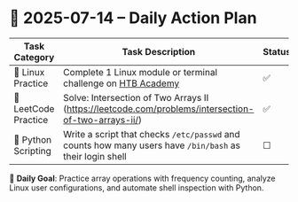 # 📌 2025-07-14 – Daily Action Plan

| Task Category         | Task Description                                                                                                        | Status |
|----------------------|---------------------------------------------------------------------------------------------------------------------------|--------|
| 🐧 Linux Practice      | Complete 1 Linux module or terminal challenge on [HTB Academy](https://academy.hackthebox.com/)                          | ✅      |
| 🧠 LeetCode Practice   | Solve: Intersection of Two Arrays II (https://leetcode.com/problems/intersection-of-two-arrays-ii/)                     | ✅      |
| 🐍 Python Scripting    | Write a script that checks `/etc/passwd` and counts how many users have `/bin/bash` as their login shell                | ☐      |

🎯 **Daily Goal**: Practice array operations with frequency counting, analyze Linux user configurations, and automate shell inspection with Python.
